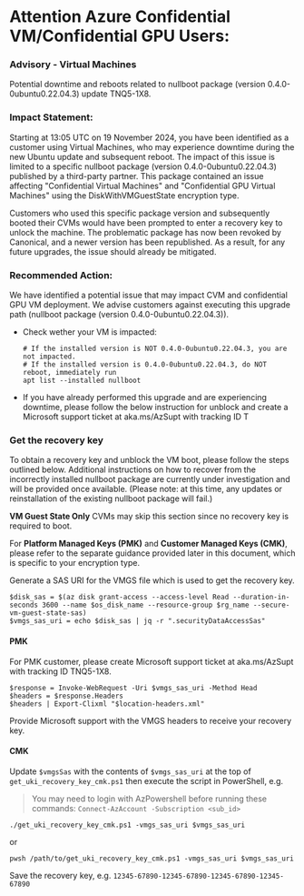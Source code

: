 # Attention Azure Confidential VM/Confidential GPU Users:

### Advisory - Virtual Machines
Potential downtime and reboots related to nullboot package (version 0.4.0-0ubuntu0.22.04.3) update
TNQ5-1X8.

### Impact Statement: 
Starting at 13:05 UTC on 19 November 2024, you have been identified as a customer using Virtual Machines, who may experience downtime during the new Ubuntu update and subsequent reboot. The impact of this issue is limited to a specific nullboot package (version 0.4.0-0ubuntu0.22.04.3) published by a third-party partner. This package contained an issue affecting "Confidential Virtual Machines" and "Confidential GPU Virtual Machines" using the DiskWithVMGuestState encryption type.

Customers who used this specific package version and subsequently booted their CVMs would have been prompted to enter a recovery key to unlock the machine. The problematic package has now been revoked by Canonical, and a newer version has been republished. As a result, for any future upgrades, the issue should already be mitigated.


### Recommended Action: 
We have identified a potential issue that may impact CVM and confidential GPU VM deployment. 
We advise customers against executing this upgrade path (nullboot package (version 0.4.0-0ubuntu0.22.04.3)). 

- Check wether your VM is impacted:
    ```
    # If the installed version is NOT 0.4.0-0ubuntu0.22.04.3, you are not impacted.
    # If the installed version is 0.4.0-0ubuntu0.22.04.3, do NOT reboot, immediately run
    apt list --installed nullboot
    ```

- If you have already performed this upgrade and are experiencing downtime, please follow the below instruction for unblock and create a Microsoft support ticket at aka.ms/AzSupt with tracking ID T


### Get the recovery key

To obtain a recovery key and unblock the VM boot, please follow the steps outlined below. Additional instructions on how to recover from the incorrectly installed nullboot package are currently under investigation and will be provided once available. (Please note: at this time, any updates or reinstallation of the existing nullboot package will fail.)

<strong>VM Guest State Only</strong> CVMs may skip this section since no recovery key is required to boot.

For <strong>Platform Managed Keys (PMK)</strong> and <strong>Customer Managed Keys (CMK)</strong>, please refer to the separate guidance provided later in this document, which is specific to your encryption type.

Generate a SAS URI for the VMGS file which is used to get the recovery key.

```
$disk_sas = $(az disk grant-access --access-level Read --duration-in-seconds 3600 --name $os_disk_name --resource-group $rg_name --secure-vm-guest-state-sas)
$vmgs_sas_uri = echo $disk_sas | jq -r ".securityDataAccessSas"
```

#### PMK
For PMK customer, please create Microsoft support ticket at aka.ms/AzSupt with tracking ID TNQ5-1X8.
```
$response = Invoke-WebRequest -Uri $vmgs_sas_uri -Method Head
$headers = $response.Headers 
$headers | Export-Clixml "$location-headers.xml"
```

Provide Microsoft support with the VMGS headers to receive your recovery key.

#### CMK

Update `$vmgsSas` with the contents of `$vmgs_sas_uri` at the top of `get_uki_recovery_key_cmk.ps1`
then execute the script in PowerShell, e.g.

> You may need to login with AzPowershell before running these commands: `Connect-AzAccount -Subscription <sub_id>`

```
./get_uki_recovery_key_cmk.ps1 -vmgs_sas_uri $vmgs_sas_uri
```

or

```
pwsh /path/to/get_uki_recovery_key_cmk.ps1 -vmgs_sas_uri $vmgs_sas_uri
```

Save the recovery key, e.g. `12345-67890-12345-67890-12345-67890-12345-67890`